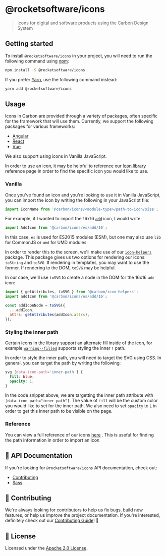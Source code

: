 # @rocketsoftware/icons

> Icons for digital and software products using the Carbon Design System

## Getting started

To install `@rocketsoftware/icons` in your project, you will need to run the
following command using [npm](https://www.npmjs.com/):

```bash
npm install -S @rocketsoftware/icons
```

If you prefer [Yarn](https://yarnpkg.com/en/), use the following command
instead:

```bash
yarn add @rocketsoftware/icons
```

## Usage

Icons in Carbon are provided through a variety of packages, often specific for
the framework that will use them. Currently, we support the following packages
for various frameworks:

- [Angular](../icons-angular)
- [React](../icons-react)
- [Vue](../icons-vue)

We also support using icons in Vanilla JavaScript.

In order to use an icon, it may be helpful to reference our
[Icon library](https://carbon-elements.netlify.com/icons/examples/preview/)
reference page in order to find the specific icon you would like to use.

### Vanilla

Once you've found an icon and you're looking to use it in Vanilla JavaScript,
you can import the icon by writing the following in your JavaScript file:

```js
import IconName from '@carbon/icons/<module-type>/path-to-icon/size';
```

For example, if I wanted to import the 16x16
[`add`](https://carbon-elements.netlify.com/icons/examples/preview/#16%2Fadd)
icon, I would write:

```js
import AddIcon from '@carbon/icons/es/add/16';
```

In this case, `es` is used for ES2015 modules (ESM), but one may also use `lib`
for CommonJS or `umd` for UMD modules.

In order to render this to the screen, we'll make use of our
[`icon-helpers`](../packages/icon-helpers) package. This package gives us two
options for rendering our icons: `toString` and `toSVG`. If rendering in
templates, you may want to use the former. If rendering to the DOM, `toSVG` may
be helpful.

In our case, we'll use `toSVG` to create a node in the DOM for the 16x16 `add`
icon:

```js
import { getAttributes, toSVG } from '@carbon/icon-helpers';
import addIcon from '@carbon/icons/es/add/16';

const addIconNode = toSVG({
  ...addIcon,
  attrs: getAttributes(addIcon.attrs),
});
```

### Styling the inner path

Certain icons in the library support an alternate fill inside of the icon, for
example
[`warning--filled`](https://carbon-elements.netlify.com/icons/examples/preview/#16%2Fwarning--filled)
supports styling the inner `!` path.

In order to style the inner path, you will need to target the SVG using CSS. In
general, you can target the path by writing the following:

```css
svg [data-icon-path='inner-path'] {
  fill: blue;
  opacity: 1;
}
```

<!-- alex ignore color -->

In the code snippet above, we are targetting the inner path attribute with
`[data-icon-path="inner-path"]`. The value of `fill` will be the custom color
you would like to set for the inner path. We also need to set `opacity` to `1`
in order to get this inner path to be visible on the page.

### Reference

You can view a full reference of our icons
[here](https://carbon-elements.netlify.com/icons/examples/preview/) . This is
useful for finding the path information in order to import an icon.

## 📖 API Documentation

If you're looking for `@rocketsoftware/icons` API documentation, check out:

- [Contributing](./docs/contributing.md)
- [Sass](./docs/sass.md)

## 🙌 Contributing

We're always looking for contributors to help us fix bugs, build new features,
or help us improve the project documentation. If you're interested, definitely
check out our [Contributing Guide](/.github/CONTRIBUTING.md)! 👀

## 📝 License

Licensed under the [Apache 2.0 License](/LICENSE).
